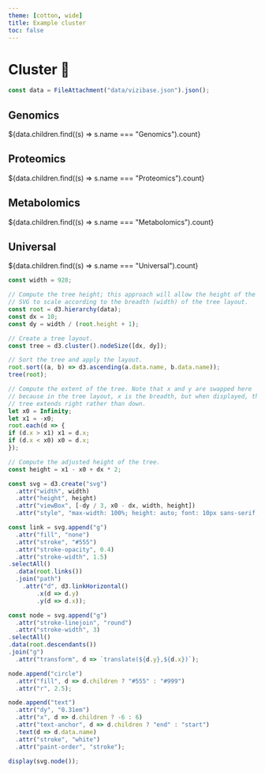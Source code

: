 ```yaml
---
theme: [cotton, wide]
title: Example cluster
toc: false
---
```


# Cluster 🚀

<!-- Load and transform the data -->

```js
const data = FileAttachment("data/vizibase.json").json();
```

<!-- Cards with big numbers -->

<div class="grid grid-cols-4">
  <div class="card">
    <h2>Genomics</h2>
    <span class="big">${data.children.find((s) => s.name === "Genomics").count}</span>
  </div>
  <div class="card">
    <h2>Proteomics</h2>
    <span class="big">${data.children.find((s) => s.name === "Proteomics").count}</span>
  </div>
  <div class="card">
    <h2>Metabolomics</h2>
    <span class="big">${data.children.find((s) => s.name === "Metabolomics").count}</span>
  </div>
  <div class="card">
    <h2>Universal</h2>
    <span class="big">${data.children.find((s) => s.name === "Universal").count}</span>
  </div>
</div>

<!-- Plot of launch vehicles -->

```js
const width = 928;

// Compute the tree height; this approach will allow the height of the
// SVG to scale according to the breadth (width) of the tree layout.
const root = d3.hierarchy(data);
const dx = 10;
const dy = width / (root.height + 1);

// Create a tree layout.
const tree = d3.cluster().nodeSize([dx, dy]);

// Sort the tree and apply the layout.
root.sort((a, b) => d3.ascending(a.data.name, b.data.name));
tree(root);

// Compute the extent of the tree. Note that x and y are swapped here
// because in the tree layout, x is the breadth, but when displayed, the
// tree extends right rather than down.
let x0 = Infinity;
let x1 = -x0;
root.each(d => {
if (d.x > x1) x1 = d.x;
if (d.x < x0) x0 = d.x;
});

// Compute the adjusted height of the tree.
const height = x1 - x0 + dx * 2;

const svg = d3.create("svg")
  .attr("width", width)
  .attr("height", height)
  .attr("viewBox", [-dy / 3, x0 - dx, width, height])
  .attr("style", "max-width: 100%; height: auto; font: 10px sans-serif;");

const link = svg.append("g")
  .attr("fill", "none")
  .attr("stroke", "#555")
  .attr("stroke-opacity", 0.4)
  .attr("stroke-width", 1.5)
.selectAll()
  .data(root.links())
  .join("path")
	.attr("d", d3.linkHorizontal()
		.x(d => d.y)
		.y(d => d.x));

const node = svg.append("g")
  .attr("stroke-linejoin", "round")
  .attr("stroke-width", 3)
.selectAll()
.data(root.descendants())
.join("g")
  .attr("transform", d => `translate(${d.y},${d.x})`);

node.append("circle")
  .attr("fill", d => d.children ? "#555" : "#999")
  .attr("r", 2.5);

node.append("text")
  .attr("dy", "0.31em")
  .attr("x", d => d.children ? -6 : 6)
  .attr("text-anchor", d => d.children ? "end" : "start")
  .text(d => d.data.name)
  .attr("stroke", "white")
  .attr("paint-order", "stroke");

display(svg.node());
```
